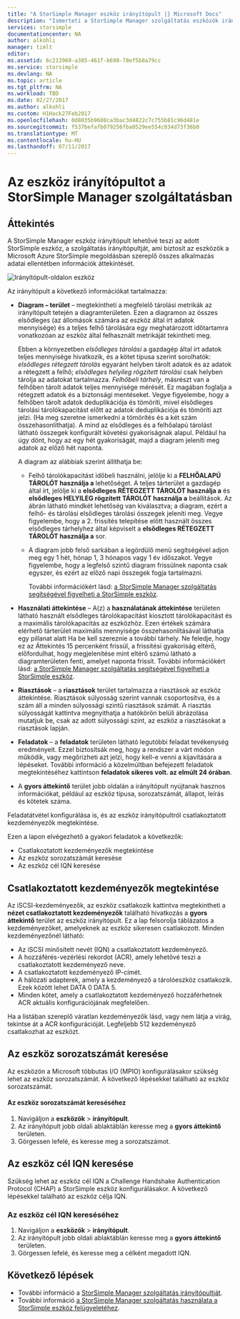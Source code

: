 ```yaml
---
title: "A StorSimple Manager eszköz irányítópult |} Microsoft Docs"
description: "Ismerteti a StorSimple Manager szolgáltatás eszközök irányítópult és a tárolási metrikák és a csatlakoztatott kezdeményezők megtekintéséhez, és keresse meg a sorozatszámot és IQN-Nevének használatával."
services: storsimple
documentationcenter: NA
author: alkohli
manager: timlt
editor: 
ms.assetid: 6c213969-a385-461f-b698-78ef5b8a79cc
ms.service: storsimple
ms.devlang: NA
ms.topic: article
ms.tgt_pltfrm: NA
ms.workload: TBD
ms.date: 02/27/2017
ms.author: alkohli
ms.custom: H1Hack27Feb2017
ms.openlocfilehash: 0d8035b9608ca3bac3d4822c7c755b81c96d481e
ms.sourcegitcommit: f537befafb079256fba0529ee554c034d73f36b0
ms.translationtype: MT
ms.contentlocale: hu-HU
ms.lasthandoff: 07/11/2017
---
```

# <a name="use-the-device-dashboard-in-storsimple-manager-service"></a>Az eszköz irányítópultot a StorSimple Manager szolgáltatásban  

## <a name="overview"></a>Áttekintés
A StorSimple Manager eszköz irányítópult lehetővé teszi az adott StorSimple eszköz, a szolgáltatás irányítópultját, ami biztosít az eszközök a Microsoft Azure StorSimple megoldásban szereplő összes alkalmazás adatai ellentétben információk áttekintését.

![Irányítópult-oldalon eszköz](./media/storsimple-device-dashboard/StorSimple_DeviceDashbaord1M.png)

Az irányítópult a következő információkat tartalmazza:

* **Diagram – terület** – megtekintheti a megfelelő tárolási metrikák az irányítópult tetején a diagramterületen. Ezen a diagramon az összes elsődleges (az állomások számára az eszköz által írt adatok mennyisége) és a teljes felhő tárolására egy meghatározott időtartamra vonatkozóan az eszköz által felhasznált metrikáját tekintheti meg.
  
     Ebben a környezetben *elsődleges tárolási* a gazdagép által írt adatok teljes mennyisége hivatkozik, és a kötet típusa szerint sorolhatók: *elsődleges rétegzett tárolás* egyaránt helyben tárolt adatok és az adatok a rétegzett a felhő; *elsődleges helyileg rögzített tárolási* csak helyben tárolja az adatokat tartalmazza. *Felhőbeli tárhely*, másrészt van a felhőben tárolt adatok teljes mennyisége mérését. Ez magában foglalja a rétegzett adatok és a biztonsági mentéseket. Vegye figyelembe, hogy a felhőben tárolt adatok deduplikációja és tömöríti, mivel elsődleges tárolási tárolókapacitást előtt az adatok deduplikációja és tömöríti azt jelzi. (Ha meg szeretne ismerkedni a tömörítés és a két szám összehasonlíthatja). A mind az elsődleges és a felhőalapú tárolást látható összegek konfigurált követési gyakoriságnak alapul. Például ha úgy dönt, hogy az egy hét gyakoriságát, majd a diagram jeleníti meg adatok az előző hét naponta.
  
     A diagram az alábbiak szerint állíthatja be:
  
  * Felhő tárolókapacitást időbeli használni, jelölje ki a **FELHŐALAPÚ TÁROLÓT használja a** lehetőséget. A teljes tárterület a gazdagép által írt, jelölje ki a **elsődleges RÉTEGZETT TÁROLÓT használja a** és **elsődleges HELYILEG rögzített TÁROLÓT használja a** beállítások. Az ábrán látható mindkét lehetőség van kiválasztva; a diagram, ezért a felhő- és tárolási elsődleges tárolási összegek jeleníti meg. Vegye figyelembe, hogy a 2. frissítés telepítése előtt használt összes elsődleges tárhelyhez által képviselt a **elsődleges RÉTEGZETT TÁROLÓT használja a** sor.
  * A diagram jobb felső sarkában a legördülő menü segítségével adjon meg egy 1 hét, hónap 1, 3 hónapos vagy 1 év időszakot. Vegye figyelembe, hogy a legfelső szintű diagram frissülnek naponta csak egyszer, és ezért az előző napi összegek fogja tartalmazni.
    
    További információkért lásd: [a StorSimple Manager szolgáltatás segítségével figyelheti a StorSimple eszköz](storsimple-monitor-device.md).
* **Használati áttekintése** – A(z) a **használatának áttekintése** területen látható használt elsődleges tárolókapacitást kiosztott tárolókapacitást és a maximális tárolókapacitás az eszközhöz. Ezen értékek számára elérhető tárterület maximális mennyisége összehasonlításával láthatja egy pillanat alatt Ha be kell szereznie a további tárhely. Ne feledje, hogy ez az Áttekintés 15 percenként frissül, a frissítési gyakoriság eltérő, előfordulhat, hogy megjelenítése mint eltérő számú látható a diagramterületen fenti, amelyet naponta frissít. További információkért lásd: [a StorSimple Manager szolgáltatás segítségével figyelheti a StorSimple eszköz](storsimple-monitor-device.md).
* **Riasztások** – a **riasztások** terület tartalmazza a riasztások az eszköz áttekintése. Riasztások súlyosság szerint vannak csoportosítva, és a szám áll a minden súlyossági szintű riasztások számát. A riasztás súlyosságát kattintva megnyithatja a hatókörön belüli ábrázolása mutatjuk be, csak az adott súlyossági szint, az eszköz a riasztásokat a riasztások lapján.
* **Feladatok** – a **feladatok** területen látható legutóbbi feladat tevékenység eredményeit. Ezzel biztosítsák meg, hogy a rendszer a várt módon működik, vagy megőrizheti azt jelzi, hogy kell-e venni a kijavítására a lépéseket. További információ a közelmúltban befejezett feladatok megtekintéséhez kattintson **feladatok sikeres volt. az elmúlt 24 órában**.
* A **gyors áttekintő** terület jobb oldalán a irányítópult nyújtanak hasznos információkat, például az eszköz típusa, sorozatszámát, állapot, leírás és kötetek száma.

Feladatátvétel konfigurálása is, és az eszköz irányítópultról csatlakoztatott kezdeményezők megtekintése.

Ezen a lapon elvégezhető a gyakori feladatok a következők:

* Csatlakoztatott kezdeményezők megtekintése
* Az eszköz sorozatszámát keresése
* Az eszköz cél IQN keresése

## <a name="view-connected-initiators"></a>Csatlakoztatott kezdeményezők megtekintése
Az iSCSI-kezdeményezők, az eszköz csatlakozik kattintva megtekintheti a **nézet csatlakoztatott kezdeményezők** található hivatkozás a **gyors áttekintő** terület az eszköz irányítópult. Ez a lap felsorolja táblázatos a kezdeményezőket, amelyeknek az eszköz sikeresen csatlakozott. Minden kezdeményezőnél látható:

* Az iSCSI minősített nevét (IQN) a csatlakoztatott kezdeményező.
* A hozzáférés-vezérlési rekordot (ACR), amely lehetővé teszi a csatlakoztatott kezdeményező neve.
* A csatlakoztatott kezdeményező IP-címét.
* A hálózati adapterek, amely a kezdeményező a tárolóeszköz csatlakozik. Ezek között lehet DATA 0 DATA 5.
* Minden kötet, amely a csatlakoztatott kezdeményező hozzáférhetnek ACR aktuális konfigurációjának megfelelően.

Ha a listában szereplő váratlan kezdeményezők lásd, vagy nem látja a virág, tekintse át a ACR konfigurációját. Legfeljebb 512 kezdeményező csatlakozhat az eszközt.

## <a name="find-the-device-serial-number"></a>Az eszköz sorozatszámát keresése
Az eszközön a Microsoft többutas I/O (MPIO) konfigurálásakor szükség lehet az eszköz sorozatszámát. A következő lépésekkel található az eszköz sorozatszámát.

#### <a name="to-find-the-device-serial-number"></a>Az eszköz sorozatszámát kereséséhez
1. Navigáljon a **eszközök** > **irányítópult**.
2. Az irányítópult jobb oldali ablaktáblán keresse meg a **gyors áttekintő** területen.
3. Görgessen lefelé, és keresse meg a sorozatszámot.

## <a name="find-the-device-target-iqn"></a>Az eszköz cél IQN keresése
Szükség lehet az eszköz cél IQN a Challenge Handshake Authentication Protocol (CHAP) a StorSimple eszköz konfigurálásakor. A következő lépésekkel található az eszköz célja IQN.

### <a name="to-find-the-device-target-iqn"></a>Az eszköz cél IQN kereséséhez
1. Navigáljon a **eszközök** > **irányítópult**.
2. Az irányítópult jobb oldali ablaktáblán keresse meg a **gyors áttekintő** területen.
3. Görgessen lefelé, és keresse meg a célként megadott IQN.

## <a name="next-steps"></a>Következő lépések
* További információ a [StorSimple Manager szolgáltatás irányítópultját](storsimple-service-dashboard.md).
* További információ [a StorSimple Manager szolgáltatás használata a StorSimple eszköz felügyeletéhez](storsimple-manager-service-administration.md).


